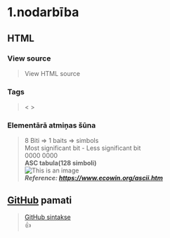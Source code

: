 
# 1.nodarbība
## HTML
### View source
> View HTML source
### Tags  
>< >
### Elementārā atmiņas šūna
>8 Biti  => 1 baits => simbols  
Most significant bit - Less significant bit  
0000 0000  
**ASC tabula(128 simboli)**  
![This is an image](https://www.ecowin.org/aulas/resources/tables/asciitable.jpg)  
***Reference: https://www.ecowin.org/ascii.htm***
## [GitHub](https://github.com/) pamati ###  
>[GitHub sintakse](https://docs.github.com/en/get-started/writing-on-github/getting-started-with-writing-and-formatting-on-github/basic-writing-and-formatting-syntax)  
:+1:
